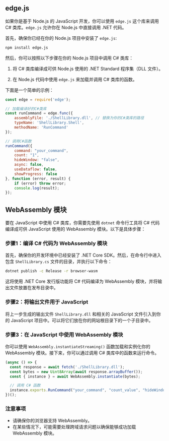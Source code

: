 ## edge.js

如果你是基于 Node.js 的 JavaScript 开发，你可以使用 `edge.js` 这个库来调用 C# 类库。`edge.js` 允许你在 Node.js 中直接调用 .NET 代码。

首先，确保你已经在你的 Node.js 项目中安装了 `edge.js`:

```sh
npm install edge.js
```

然后，你可以按照以下步骤在你的 Node.js 项目中调用 C# 类库：

1. 将 C# 类库编译成可供 Node.js 使用的 .NET Standard 程序集（DLL 文件）。

2. 在 Node.js 代码中使用 `edge.js` 来加载并调用 C# 类库的函数。

下面是一个简单的示例：

```javascript
const edge = require('edge');

// 加载编译好的C#类库
const runCommand = edge.func({
    assemblyFile: './ShellLibrary.dll', // 替换为你的C#类库的路径
    typeName: 'ShellLibrary.Shell',
    methodName: 'RunCommand'
});

// 调用C#函数
runCommand({
    command: "your_command",
    count: "1",
    hideWindow: "false",
    async: false,
    useDataflow: false,
    showProgress: false
}, function (error, result) {
    if (error) throw error;
    console.log(result);
});
```

## WebAssembly 模块

要在 JavaScript 中使用 C# 类库，你需要先使用 `dotnet` 命令行工具将 C# 代码编译成可供 JavaScript 使用的 WebAssembly 模块。以下是具体步骤：

### 步骤1：编译 C# 代码为 WebAssembly 模块

首先，确保你的开发环境中已经安装了 .NET Core SDK。然后，在命令行中进入包含 `ShellLibrary.cs` 文件的目录，并执行以下命令：

```sh
dotnet publish -c Release -r browser-wasm
```

这将使用 .NET Core 发行版功能将 C# 代码编译为 WebAssembly 模块，并将输出文件放置在发布目录中。

### 步骤2：将输出文件用于 JavaScript
将上一步生成的输出文件 `ShellLibrary.dll` 和相关的 JavaScript 文件引入到你的 JavaScript 项目中。可以将它们放在你的网站根目录下的一个子目录中。

### 步骤3：在 JavaScript 中使用 WebAssembly 模块
你可以使用 `WebAssembly.instantiateStreaming()` 函数加载和实例化你的 WebAssembly 模块。接下来，你可以通过调用 C# 类库中的函数来运行命令。

```javascript
(async () => {
  const response = await fetch('./ShellLibrary.dll');
  const bytes = new Uint8Array(await response.arrayBuffer());
  const { instance } = await WebAssembly.instantiate(bytes);

  // 调用 C# 函数
  instance.exports.RunCommand("your_command", "count_value", "hideWindow_value", async_value, useDataflow_value, showProgress_value);
})();
```

### 注意事项
- 请确保你的浏览器支持 WebAssembly。
- 在某些情况下，可能需要处理跨域请求问题以确保能够成功加载 WebAssembly 模块。
